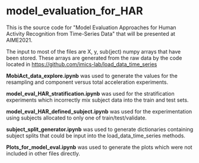 # model_evaluation_for_HAR

This is the source code for "Model Evaluation Approaches for Human Activity Recognition from Time-Series Data" that will be presented at AIME2021.

The input to most of the files are X, y, sub(ject) numpy arrays that have been stored.   These arrays are generated from the raw data by the code located in https://github.com/imics-lab/load_data_time_series

**MobiAct_data_explore.ipynb** was used to generate the values for the resampling and component versus total acceleration experiments.

**model_eval_HAR_stratification.ipynb** was used for the stratification experiments which incorrectly mix subject data into the train and test sets.

**model_eval_HAR_defined_subject.ipynb** was used for the experimentation using subjects allocated to only one of train/test/validate.

**subject_split_generator.ipynb** was used to generate dictionaries containing subject splits that could be input into the load_data_time_series methods.

**Plots_for_model_eval.ipynb** was used to generate the plots which were not included in other files directly.
